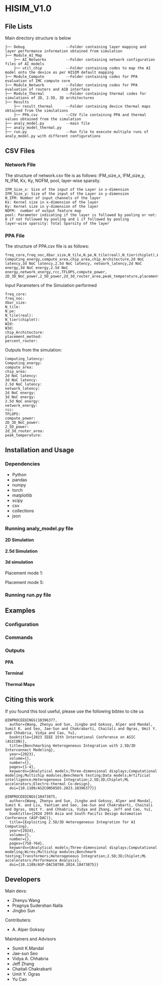 # HISIM_V1.0

## File Lists
Main directory structure is below
```
├── Debug                   --Folder containing layer mapping and layer performance information obtained from simulation
├── Module_AI_Map
    ├── AI_Networks         --Folder containing network configuration files of AI models
    ├── util_chip           --Folder containing codes to map the AI model onto the device as per HISIM default mapping
├── Module_Compute          --Folder containing codes for PPA evaluation of IMC compute core
├── Module_Network          --Folder containing codes for PPA evaluation of routers and AIB interface
├── Module_Thermal          --Folder containing thermal codes for simulations of 2D, 2.5D, 3D architectures
├── Results
    ├── result_thermal      --Folder containing device thermal maps obtained from the simulations
    ├── PPA.csv             --CSV file containing PPA and thermal values obtained from the simulation 
├── analy_model.py          --main file
├── analy_model_thermal.py
├── run.py                  --Run file to execute multiple runs of analy_model.py with different configurations
```

## CSV Files

### Network File
The structure of network.csv file is as follows:
IFM_size_x, IFM_size_y, N_IFM, Kx, Ky, NOFM, pool, layer-wise sparsity.
```
IFM_Size_x: Size of the input of the Layer in x-dimension
IFM_Size_y: Size of the input of the Layer in y-dimension
N_IFM: Number of input channels of the layer   
Kx: Kernel size in x-dimension of the layer
Ky: Kernel size in y-dimension of the layer
NOFM:  number of output feature map
pool: Parameter indicating if the layer is followed by pooling or not: 0 if not followed by pooling and 1 if followed by pooling
layer-wise sparsity: Total Sparsity of the layer
```

### PPA File
The structure of PPA.csv file is as follows: 
```
freq_core,freq_noc,Xbar_size,N_tile,N_pe,N_tile(real),N_tier(chiplet),W2d,W3d,Computing_latency, Computing_energy,compute_area,chip_area,chip_Architecture,2d NoC latency,3d NoC latency,2.5d NoC latency, network_latency,2d NoC energy,3d NoC energy,2.5d NoC energy,network_energy,rcc,TFLOPS,compute_power, 2D_3D_NoC_power,2_5D_power,2d_3d_router_area,peak_temperature,placement_method,percent_router
```

Input Parameters of the Simulation performed
```
freq_core:
freq_noc:
Xbar_size:
N_tile:
N_pe:
N_tile(real):
N_tier(chiplet):
W2d:
W3d:
chip_Architecture:
placement_method:
percent_router:
```
Outputs from the simulation:
```
Computing_latency:
Computing_energy:
compute_area:
chip_area:
2d NoC latency:
3d NoC latency:
2.5d NoC latency:
network_latency:
2d NoC energy:
3d NoC energy:
2.5d NoC energy:
network_energy:
rcc:
TFLOPS:
compute_power:
2D_3D_NoC_power:
2_5D_power:
2d_3d_router_area:
peak_temperature:
```

## Installation and Usage

### Dependencies
* Python
* pandas
* numpy
* torch
* matplotlib
* scipy
* csv
* collections
* json

### Running analy_model.py file

#### 2D Simulation


#### 2.5d Simulation


#### 3d simulation
Placement mode 1:

Placement mode 5:

### Running run.py file

## Examples

### Configuration

### Commands

### Outputs

#### PPA

#### Terminal

#### Thermal Maps
## Citing this work
If you found this tool useful, please use the following bibtex to cite us
```
@INPROCEEDINGS{10396377,
  author={Wang, Zhenyu and Sun, Jingbo and Goksoy, Alper and Mandal, Sumit K. and Seo, Jae-Sun and Chakrabarti, Chaitali and Ogras, Umit Y. and Chhabria, Vidya and Cao, Yu},
  booktitle={2023 IEEE 15th International Conference on ASIC (ASICON)}, 
  title={Benchmarking Heterogeneous Integration with 2.5D/3D Interconnect Modeling}, 
  year={2023},
  volume={},
  number={},
  pages={1-4},
  keywords={Analytical models;Three-dimensional displays;Computational modeling;Multichip modules;Benchmark testing;Data models;Artificial intelligence;Heterogeneous Integration;2.5D;3D;Chiplet;ML accelerators;Electro-thermal Co-design},
  doi={10.1109/ASICON58565.2023.10396377}}

@INPROCEEDINGS{10473875,
  author={Wang, Zhenyu and Sun, Jingbo and Goksoy, Alper and Mandal, Sumit K. and Liu, Yaotian and Seo, Jae-Sun and Chakrabarti, Chaitali and Ogras, Umit Y. and Chhabria, Vidya and Zhang, Jeff and Cao, Yu},
  booktitle={2024 29th Asia and South Pacific Design Automation Conference (ASP-DAC)}, 
  title={Exploiting 2.5D/3D Heterogeneous Integration for AI Computing}, 
  year={2024},
  volume={},
  number={},
  pages={758-764},
  keywords={Analytical models;Three-dimensional displays;Computational modeling;Wires;Multichip modules;Benchmark testing;Transformers;Heterogeneous Integration;2.5D;3D;Chiplet;ML accelerators;Performance Analysis},
  doi={10.1109/ASP-DAC58780.2024.10473875}}

```
## Developers
Main devs:
* Zhenyu Wang 
* Pragnya Sudershan Nalla
* Jingbo Sun

Contributers:
* A. Alper Goksoy
  
Maintainers and Advisors
* Sumit K.Mandal
* Jae-sun Seo
* Vidya A. Chhabria
* Jeff Zhang
* Chaitali Chakrabarti
* Umit Y. Ogras
* Yu Cao
